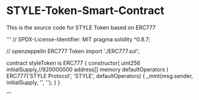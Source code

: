 # STYLE-Token-Smart-Contract
This is the source code for STYLE Token based on ERC777 

'''
// SPDX-License-Identifier: MIT
pragma solidity ^0.8.7;

// openzeppelin ERC777 Token
import './ERC777.sol';

contract styleToken is ERC777 {
    constructor(
        uint256 initialSupply,//920000000
        address[] memory defaultOperators
    )
        ERC777('STYLE Protocol', 'STYLE', defaultOperators)
    {
        _mint(msg.sender, initialSupply, '', '');
    }
}

'''
